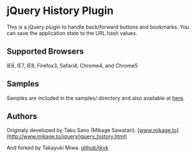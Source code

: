 # jQuery History Plugin

This is a jQuery plugin to handle back/forward buttons and bookmarks.
You can save the application state to the URL hash values.

## Supported Browsers

IE6, IE7, IE8, Firefox3, Safari4, Chrome4, and Chrome5

## Samples

Samples are included in the samples/ directory and also available at [here](http://www.serpere.info/jquery-history-plugin/samples/).

## Authors

Originaly developed by Taku Sano (Mikage Sawatari). [www.mikage.to](http://www.mikage.to/jquery/jquery_history.html)

And forked by Takayuki Miwa. [github/tkyk](http://github.com/tkyk/)
